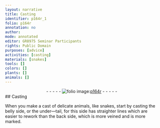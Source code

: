```yaml
---
layout: narrative
title: Casting
identifier: p164r_1
folio: p164r
annotation: no
author:
mode: annotated
editor: GR8975 Seminar Participants
rights: Public Domain
purposes: [advice]
activities: [casting]
materials: [snakes]
tools: []
colors: []
plants: []
animals: []
---
```


 <div class="folio" align="center">- - - - - <a href="http://gallica.bnf.fr/ark:/12148/btv1b10500001g/f333.item" target="_blank"><img src="https://cu-mkp.github.io/GR8975-edition/assets/photo-icon.png" alt="folio image: " style="display:inline-block; margin-bottom:-3px;"/>p164r</a> - - - - - </div> 
## Casting

 
<span class="activity">When you make a cast of delicate animals, like <span class="material">snakes</span>, start by casting the belly side, or the under—tail, for this side has straighter lines which are easier to rework than the back side, which is more veined and is more marked.</span>
 